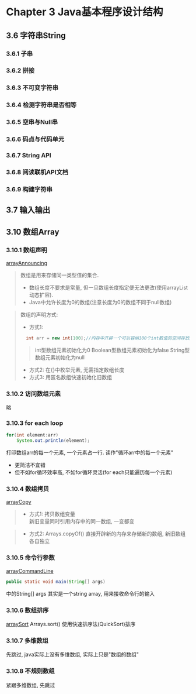 # Chapter 3 Java基本程序设计结构

## 3.6 字符串String
### 3.6.1 子串

### 3.6.2 拼接

### 3.6.3 不可变字符串

### 3.6.4 检测字符串是否相等

### 3.6.5 空串与Null串

### 3.6.6 码点与代码单元

### 3.6.7 String API

### 3.6.8 阅读联机API文档

### 3.6.9 构建字符串 


## 3.7 输入输出




## 3.10 数组Array
### 3.10.1 数组声明
[arrayAnnouncing](arrayJava.java)
> 数组是用来存储同一类型值的集合. 
>+ 数组长度不要求是常量, 但一旦数组长度指定便无法更改(使用arrayList动态扩容).  
>+ Java中允许长度为0的数组(注意长度为0的数组不同于null数组)

> 数组的声明方式:
>+ 方式1: 
>```java
>   int arr = new int[100];//内存中开辟一个可以容纳100个int数值的空间存放数组arr
>```
>> int型数组元素初始化为0
>> Boolean型数组元素初始化为false
>> String型数组元素初始化为null
>+ 方式2: 在{}中枚举元素, 无需指定数组长度
>+ 方式3: 用匿名数组快速初始化旧数组

### 3.10.2 访问数组元素
略

### 3.10.3 for each loop
```Java
for(int element:arr)
    System.out.println(element);
```
打印数组arr的每一个元素, 一个元素占一行. 读作"循环arr中的每一个元素"
+ 更简洁不宜错
+ 但不如for循环效率高, 不如for循环灵活(for each只能遍历每一个元素)

### 3.10.4 数组拷贝
[arrayCopy](arrayJava.java)
>+ 方式1: 拷贝数组变量  
>  新旧变量同时引用内存中的同一数组, 一变都变

>+ 方式2: Arrays.copyOf()
>  直接开辟新的内存来存储新的数组, 新旧数组各自独立

### 3.10.5 命令行参数
[arrayCommandLine](arrayCommandLine.java)
```java
public static void main(String[] args)
```
中的String[] args 其实是一个string array, 用来接收命令行的输入

### 3.10.6 数组排序
[arraySort](arraySorting.java)
Arrays.sort() 使用快速排序法(QuickSort)排序

### 3.10.7 多维数组
先跳过,
java实际上没有多维数组, 实际上只是"数组的数组"

### 3.10.8 不规则数组
紧跟多维数组, 先跳过